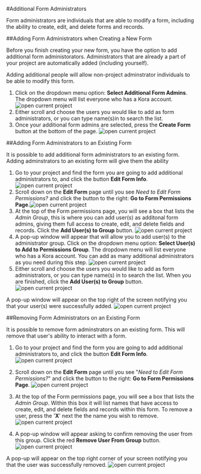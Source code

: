 #Additional Form Administrators

Form administrators are individuals that are able to modify a form, including the ability to create, edit, and delete forms and records.  

##Adding Form Administrators when Creating a New Form

Before you finish creating your new form, you have the option to add additional form administorators. Administrators that are already a part of your project are automatically added (including yourself). 

Adding additional people will allow  non-project adminstrator individuals to be able to modify this form. 

1. Click on the dropdown menu option: **Select Additional Form Admins**. The dropdown menu will list everyone who has a Kora account. ![open current project](/forms-img/additional_form_administrators_1_annotated.png "Step 1")
2. Either scroll and choose the users you would like to add as form administrators, or you can type name(s)in to search the list. 
3. Once your additional form admins are selected, press the **Create Form** button at the bottom of the page. ![open current project](/forms-img/additional_form_administrators_2_annotated.png "Step 3")



##Adding Form Administrators to an Existing Form

It is possible to add additional form administrators to an existing form. Adding adminstrators to an existing form will give them the ability

1. Go to your project and find the form you are going to add additional administrators to, and click the button **Edit Form Info**.![open current project](/forms-img/additional_form_administrators_3_annotated.png "Step 1")
2. Scroll down on the **Edit Form** page until you see *Need to Edit Form Permissions?* and click the button to the right: **Go to Form Permissions Page**.![open current project](/forms-img/additional_form_administrators_4_annotated.png "Step 2")
3. At the top of the Form permissions page, you will see a box that lists the *Admin Group*, this is where you can add user(s) as additonal form admins, giving them full access to create, edit, and delete fields and records. Click the **Add User(s) to Group** button. ![open current project](/forms-img/additional_form_administrators_5_annotated.png "Step 3")
4. A pop-up window will appear that will allow you to add user(s) to the administrator group. Click on the dropdown menu option: **Select User(s) to Add to Permissions Group**. The dropdown menu will list everyone who has a Kora account. You can add as many additional administrators as you need during this step. ![open current project](/forms-img/additional_form_administrators_6_annotated.png "Step 4") 
5. Either scroll and choose the users you would like to add as form administrators, or you can type name(s) in to search the list. When you are finished, click the **Add User(s) to Group** button. ![open current project](/forms-img/additional_form_administrators_7_annotated.png "Step 5")

A pop-up window will appear on the top right of the screen notifying you that your user(s) were successfully added. 
![open current project](/forms-img/additional_form_administrators_8_annotated.png "Notification of successfully adding users")

##Removing Form Administrators on an Existing Form

It is possible to remove form adminstrators on an existing form. This will remove that user's ability to interact with a form.

1. Go to your project and find the form you are going to add additional administrators to, and click the button **Edit Form Info**. ![open current project](/forms-img/additional_form_administrators_9_annotated.png "Step 1")

2. Scroll down on the **Edit Form** page until you see "*Need to Edit Form Permissions?*" and click the button to the right: **Go to Form Permissions Page**. ![open current project](/forms-img/additional_form_administrators_10_annotated.png "Step 2")

3. At the top of the Form permissions page, you will see a box that lists the *Admin Group*. Within this box it will list names that have access to create, edit, and delete fields and records within this form. To remove a user, press the '**X**' next the the name you wish to remove. ![open current project](/forms-img/additional_form_administrators_11_annotated.png "Step 3")

4. A pop-up window will appear asking to confirm removing the user from this group. Click the red **Remove User From Group** button. ![open current project](/forms-img/additional_form_administrators_12_annotated.png "Step 4")


A pop-up will appear on the top right corner of your screen notifying you that the user was successfully removed. ![open current project](/forms-img/additional_form_administrators_13_annotated.png "Notification of successfully removing user")


